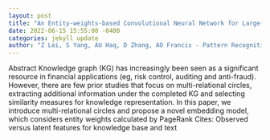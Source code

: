 ```yaml
--- 
layout: post 
title: "An Entity-weights-based Convolutional Neural Network for Large-sale Complex Knowledge Embedding" 
date: 2022-06-15 15:55:00 -0400 
categories: jekyll update 
author: "Z Lei, S Yang, AU Haq, D Zhang, AO Francis - Pattern Recognition, 2022" 
--- 
```

Abstract Knowledge graph (KG) has increasingly been seen as a significant resource in financial applications (eg, risk control, auditing and anti-fraud). However, there are few prior studies that focus on multi-relational circles, extracting additional information under the completed KG and selecting similarity measures for knowledge representation. In this paper, we introduce multi-relational circles and propose a novel embedding model, which considers entity weights calculated by PageRank Cites: Observed versus latent features for knowledge base and text
